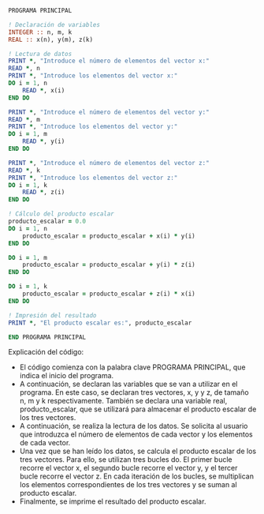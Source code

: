 ```fortran
PROGRAMA PRINCIPAL

! Declaración de variables
INTEGER :: n, m, k
REAL :: x(n), y(m), z(k)

! Lectura de datos
PRINT *, "Introduce el número de elementos del vector x:"
READ *, n
PRINT *, "Introduce los elementos del vector x:"
DO i = 1, n
    READ *, x(i)
END DO

PRINT *, "Introduce el número de elementos del vector y:"
READ *, m
PRINT *, "Introduce los elementos del vector y:"
DO i = 1, m
    READ *, y(i)
END DO

PRINT *, "Introduce el número de elementos del vector z:"
READ *, k
PRINT *, "Introduce los elementos del vector z:"
DO i = 1, k
    READ *, z(i)
END DO

! Cálculo del producto escalar
producto_escalar = 0.0
DO i = 1, n
    producto_escalar = producto_escalar + x(i) * y(i)
END DO

DO i = 1, m
    producto_escalar = producto_escalar + y(i) * z(i)
END DO

DO i = 1, k
    producto_escalar = producto_escalar + z(i) * x(i)
END DO

! Impresión del resultado
PRINT *, "El producto escalar es:", producto_escalar

END PROGRAMA PRINCIPAL
```

Explicación del código:

* El código comienza con la palabra clave PROGRAMA PRINCIPAL, que indica el inicio del programa.
* A continuación, se declaran las variables que se van a utilizar en el programa. En este caso, se declaran tres vectores, x, y y z, de tamaño n, m y k respectivamente. También se declara una variable real, producto_escalar, que se utilizará para almacenar el producto escalar de los tres vectores.
* A continuación, se realiza la lectura de los datos. Se solicita al usuario que introduzca el número de elementos de cada vector y los elementos de cada vector.
* Una vez que se han leído los datos, se calcula el producto escalar de los tres vectores. Para ello, se utilizan tres bucles do. El primer bucle recorre el vector x, el segundo bucle recorre el vector y, y el tercer bucle recorre el vector z. En cada iteración de los bucles, se multiplican los elementos correspondientes de los tres vectores y se suman al producto escalar.
* Finalmente, se imprime el resultado del producto escalar.